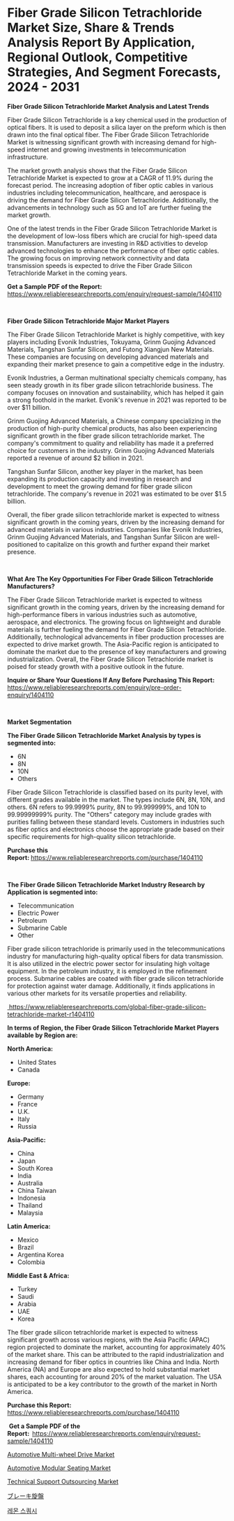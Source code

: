 <p><h1>Fiber Grade Silicon Tetrachloride Market Size, Share & Trends Analysis Report By Application, Regional Outlook, Competitive Strategies, And Segment Forecasts, 2024 - 2031</h1></p><p><strong>Fiber Grade Silicon Tetrachloride Market Analysis and Latest Trends</strong></p>
<p><p>Fiber Grade Silicon Tetrachloride is a key chemical used in the production of optical fibers. It is used to deposit a silica layer on the preform which is then drawn into the final optical fiber. The Fiber Grade Silicon Tetrachloride Market is witnessing significant growth with increasing demand for high-speed internet and growing investments in telecommunication infrastructure.</p><p>The market growth analysis shows that the Fiber Grade Silicon Tetrachloride Market is expected to grow at a CAGR of 11.9% during the forecast period. The increasing adoption of fiber optic cables in various industries including telecommunication, healthcare, and aerospace is driving the demand for Fiber Grade Silicon Tetrachloride. Additionally, the advancements in technology such as 5G and IoT are further fueling the market growth.</p><p>One of the latest trends in the Fiber Grade Silicon Tetrachloride Market is the development of low-loss fibers which are crucial for high-speed data transmission. Manufacturers are investing in R&D activities to develop advanced technologies to enhance the performance of fiber optic cables. The growing focus on improving network connectivity and data transmission speeds is expected to drive the Fiber Grade Silicon Tetrachloride Market in the coming years.</p></p>
<p><strong>Get a Sample PDF of the Report:&nbsp;</strong> <a href="https://www.reliableresearchreports.com/enquiry/request-sample/1404110">https://www.reliableresearchreports.com/enquiry/request-sample/1404110</a></p>
<p>&nbsp;</p>
<p><strong>Fiber Grade Silicon Tetrachloride Major Market Players</strong></p>
<p><p>The Fiber Grade Silicon Tetrachloride Market is highly competitive, with key players including Evonik Industries, Tokuyama, Grinm Guojing Advanced Materials, Tangshan Sunfar Silicon, and Futong Xiangjun New Materials. These companies are focusing on developing advanced materials and expanding their market presence to gain a competitive edge in the industry.</p><p>Evonik Industries, a German multinational specialty chemicals company, has seen steady growth in its fiber grade silicon tetrachloride business. The company focuses on innovation and sustainability, which has helped it gain a strong foothold in the market. Evonik's revenue in 2021 was reported to be over $11 billion.</p><p>Grinm Guojing Advanced Materials, a Chinese company specializing in the production of high-purity chemical products, has also been experiencing significant growth in the fiber grade silicon tetrachloride market. The company's commitment to quality and reliability has made it a preferred choice for customers in the industry. Grinm Guojing Advanced Materials reported a revenue of around $2 billion in 2021.</p><p>Tangshan Sunfar Silicon, another key player in the market, has been expanding its production capacity and investing in research and development to meet the growing demand for fiber grade silicon tetrachloride. The company's revenue in 2021 was estimated to be over $1.5 billion.</p><p>Overall, the fiber grade silicon tetrachloride market is expected to witness significant growth in the coming years, driven by the increasing demand for advanced materials in various industries. Companies like Evonik Industries, Grinm Guojing Advanced Materials, and Tangshan Sunfar Silicon are well-positioned to capitalize on this growth and further expand their market presence.</p></p>
<p>&nbsp;</p>
<p><strong>What Are The Key Opportunities For Fiber Grade Silicon Tetrachloride Manufacturers?</strong></p>
<p><p>The Fiber Grade Silicon Tetrachloride market is expected to witness significant growth in the coming years, driven by the increasing demand for high-performance fibers in various industries such as automotive, aerospace, and electronics. The growing focus on lightweight and durable materials is further fueling the demand for Fiber Grade Silicon Tetrachloride. Additionally, technological advancements in fiber production processes are expected to drive market growth. The Asia-Pacific region is anticipated to dominate the market due to the presence of key manufacturers and growing industrialization. Overall, the Fiber Grade Silicon Tetrachloride market is poised for steady growth with a positive outlook in the future.</p></p>
<p><strong>Inquire or Share Your Questions If Any Before Purchasing This Report:</strong> <a href="https://www.reliableresearchreports.com/enquiry/pre-order-enquiry/1404110">https://www.reliableresearchreports.com/enquiry/pre-order-enquiry/1404110</a></p>
<p>&nbsp;</p>
<p><strong>Market Segmentation</strong></p>
<p><strong>The Fiber Grade Silicon Tetrachloride Market Analysis by types is segmented into:</strong></p>
<p><ul><li>6N</li><li>8N</li><li>10N</li><li>Others</li></ul></p>
<p><p>Fiber Grade Silicon Tetrachloride is classified based on its purity level, with different grades available in the market. The types include 6N, 8N, 10N, and others. 6N refers to 99.9999% purity, 8N to 99.999999%, and 10N to 99.99999999% purity. The "Others" category may include grades with purities falling between these standard levels. Customers in industries such as fiber optics and electronics choose the appropriate grade based on their specific requirements for high-quality silicon tetrachloride.</p></p>
<p><strong>Purchase this Report:&nbsp;</strong><a href="https://www.reliableresearchreports.com/purchase/1404110">https://www.reliableresearchreports.com/purchase/1404110</a></p>
<p>&nbsp;</p>
<p><strong>The Fiber Grade Silicon Tetrachloride Market Industry Research by Application is segmented into:</strong></p>
<p><ul><li>Telecommunication</li><li>Electric Power</li><li>Petroleum</li><li>Submarine Cable</li><li>Other</li></ul></p>
<p><p>Fiber grade silicon tetrachloride is primarily used in the telecommunications industry for manufacturing high-quality optical fibers for data transmission. It is also utilized in the electric power sector for insulating high voltage equipment. In the petroleum industry, it is employed in the refinement process. Submarine cables are coated with fiber grade silicon tetrachloride for protection against water damage. Additionally, it finds applications in various other markets for its versatile properties and reliability.</p></p>
<p><a href="https://www.reliableresearchreports.com/global-fiber-grade-silicon-tetrachloride-market-r1404110">&nbsp;https://www.reliableresearchreports.com/global-fiber-grade-silicon-tetrachloride-market-r1404110</a></p>
<p><strong>In terms of Region, the Fiber Grade Silicon Tetrachloride Market Players available by Region are:</strong></p>
<p>
    <p> <strong> North America: </strong>
        <ul>
            <li>United States</li>
            <li>Canada</li>
        </ul>
        </p> 
    <p> <strong> Europe: </strong>
        <ul>
            <li>Germany</li>
            <li>France</li>
            <li>U.K.</li>
            <li>Italy</li>
            <li>Russia</li>
        </ul>
        </p> 
    <p> <strong> Asia-Pacific: </strong>
        <ul>
            <li>China</li>
            <li>Japan</li>
            <li>South Korea</li>
            <li>India</li>
            <li>Australia</li>
            <li>China Taiwan</li>
            <li>Indonesia</li>
            <li>Thailand</li>
            <li>Malaysia</li>
        </ul>
        </p> 
    <p> <strong> Latin America: </strong>
        <ul>
            <li>Mexico</li>
            <li>Brazil</li>
            <li>Argentina Korea</li>
            <li>Colombia</li>
        </ul>
        </p> 
    <p> <strong> Middle East & Africa: </strong>
        <ul>
            <li>Turkey</li>
            <li>Saudi</li>
            <li>Arabia</li>
            <li>UAE</li>
            <li>Korea</li>
        </ul>
    </p>
    </p>
<p><p>The fiber grade silicon tetrachloride market is expected to witness significant growth across various regions, with the Asia Pacific (APAC) region projected to dominate the market, accounting for approximately 40% of the market share. This can be attributed to the rapid industrialization and increasing demand for fiber optics in countries like China and India. North America (NA) and Europe are also expected to hold substantial market shares, each accounting for around 20% of the market valuation. The USA is anticipated to be a key contributor to the growth of the market in North America.</p></p>
<p><strong>Purchase this Report: </strong><a href="https://www.reliableresearchreports.com/purchase/1404110">https://www.reliableresearchreports.com/purchase/1404110</a></p>
<p>&nbsp;<strong>Get a Sample PDF of the Report:&nbsp;&nbsp;</strong><a href="https://www.reliableresearchreports.com/enquiry/request-sample/1404110">https://www.reliableresearchreports.com/enquiry/request-sample/1404110</a></p>
<p><strong></strong></p>
<p><p><a href="https://github.com/BobbyMartinebXfnV/Market-Research-Report-List-1/blob/main/automotive-multi-wheel-drive-market.md">Automotive Multi-wheel Drive Market</a></p><p><a href="https://github.com/mgbcqzvq83/Market-Research-Report-List-1/blob/main/automotive-modular-seating-market.md">Automotive Modular Seating Market</a></p><p><a href="https://issuu.com/reportprime-2/docs/technical-support-outsourcing-market-size-2030.ppt">Technical Support Outsourcing Market</a></p><p><a href="https://github.com/zjkmgcs938405/Market-Research-Report-List-3/blob/main/5460991185765.md">ブレーキ旋盤</a></p><p><a href="https://github.com/KellyLyncyh543964/Market-Research-Report-List-2/blob/main/19649131125.md">레몬 스쿼시</a></p></p>